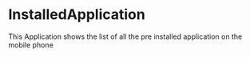 # InstalledApplication
This Application shows the list of all the pre installed application on the mobile phone 
